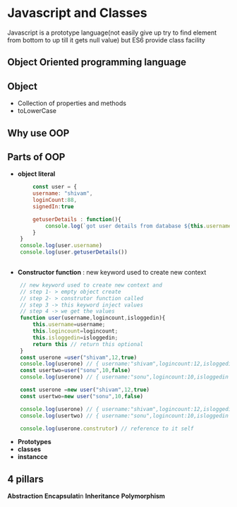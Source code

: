 # Javascript and Classes

Javascript is a prototype language(not easily give up try to find element from bottom to up till it gets null value) but ES6 provide class facility

## Object Oriented programming language

## Object 

- Collection of properties and methods
- toLowerCase

## Why use OOP

## Parts of OOP

- **object literal**


```Javascript
        const user = {
        username: "shivam",
        loginCount:88,
        signedIn:true

        getuserDetails : function(){
            console.log(`got user details from database ${this.username}`) // this keyword used for current context
        }
    }
    console.log(user.username)
    console.log(user.getuserDetails())
    

```

- **Constructor function** : new keyword used to create new context


```Javascript
    // new keyword used to create new context and 
    // step 1- > empty object create
    // step 2- > construtor function called
    // step 3 -> this keyword inject values
    // step 4 -> we get the values
    function user(username,logincount,isloggedin){
        this.username=username;
        this.logincount=logincount;
        this.isloggedin=isloggedin;
        return this // return this optional
    }
    const userone =user("shivam",12,true)
    console.log(userone) // { username:"shivam",logincount:12,isloggedin :true}
    const usertwo=user("sonu",10,false)
    console.log(userone) // { username:"sonu",logincount:10,isloggedin :false}  --> values overwrite as they change in the same context

    const userone =new user("shivam",12,true)
    const usertwo=new user("sonu",10,false)

    console.log(userone) // { username:"shivam",logincount:12,isloggedin :true}
    console.log(usertwo) // { username:"sonu",logincount:10,isloggedin :false}

    console.log(userone.construtor) // reference to it self

```

- **Prototypes**
- **classes**
- **instancce**

## 4 pillars

**Abstraction**
**Encapsulati**n
**Inheritance**
**Polymorphism**

